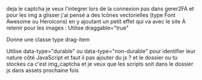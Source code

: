 deja le captcha je veux l'integrer lors de la connexion pas dans gerer2FA et pour les img a glisser j'ai pensé a des Icônes vectorielles (type Font Awesome ou Heroicons) en y ajoutant un petit effet qui va avec le site À retenir pour les images :
Utilise draggable="true"

Donne une classe type drag-item

Utilise data-type="durable" ou data-type="non-durable" pour identifier leur nature côté JavaScript
et faut il pas ajouter du js ? 
et le dossier ou tu stockes ca c'est img_captcha
et je veux que les scripts soit dans le dossier 
js dans assets 
prochaine fois
